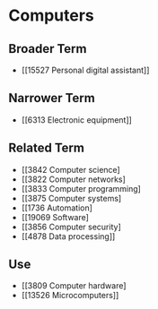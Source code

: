 # Computers  

## Broader Term

- [[15527 Personal digital assistant]]  

## Narrower Term

- [[6313 Electronic equipment]]  

## Related Term

- [[3842 Computer science]
- [[3822 Computer networks]
- [[3833 Computer programming]
- [[3875 Computer systems]
- [[1736 Automation]
- [[19069 Software]
- [[3856 Computer security]
- [[4878 Data processing]]  

## Use

- [[3809 Computer hardware]
- [[13526 Microcomputers]]  

